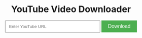 <!DOCTYPE html>
<html>
<head>
  <title>YouTube Video Downloader</title>
  <style>
    .container {
      text-align: center;
      margin-top: 100px;
    }

    h1 {
      font-family: Arial, sans-serif;
    }

    input {
      padding: 10px;
      width: 300px;
      margin-bottom: 10px;
    }

    button {
      padding: 10px 20px;
      background-color: #4CAF50;
      color: white;
      border: none;
      cursor: pointer;
      font-size: 16px;
    }

    button:hover {
      background-color: #45a049;
    }
  </style>
</head>
<body>
  <div class="container">
    <h1>YouTube Video Downloader</h1>
    <input type="text" id="urlInput" placeholder="Enter YouTube URL">
    <button id="downloadButton">Download</button>
  </div>

  <script>
    function downloadVideo() {
      var urlInput = document.getElementById('urlInput');
      var videoUrl = urlInput.value;

      // Perform the necessary operations here
      // such as making requests to a backend server
      // to handle the video downloading process

      console.log('Downloading video:', videoUrl);
    }

    document.getElementById('downloadButton').addEventListener('click', downloadVideo);
  </script>
</body>
</html>
